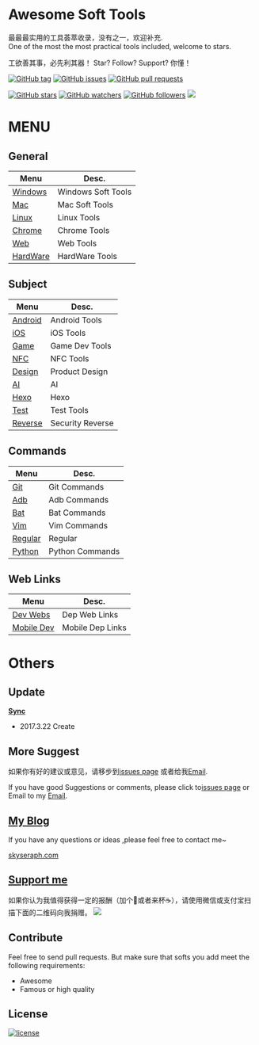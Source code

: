 # Awesome Soft Tools
最最最实用的工具荟萃收录，没有之一，欢迎补充.  
One of the most the most practical tools included, welcome to stars.

工欲善其事，必先利其器！ Star? Follow? Support? 你懂！


[![GitHub tag](https://img.shields.io/github/tag/skyseraph/Soft-Tools.svg)](https://github.com/skyseraph/Soft-Tools/releases)
[![GitHub issues](https://img.shields.io/github/issues/skyseraph/Soft-Tools.svg)](https://github.com/skyseraph/Soft-Tools/issues)
[![GitHub pull requests](https://img.shields.io/github/issues-pr/skyseraph/Soft-Tools.svg)](https://github.com/skyseraph/Soft-Tools/pulls)

[![GitHub stars](https://img.shields.io/github/stars/skyseraph/Soft-Tools.svg?style=social&label=Star)](https://github.com/skyseraph/Soft-Tools)
[![GitHub watchers](https://img.shields.io/github/watchers/skyseraph/Soft-Tools.svg?style=social&label=Watch)](https://github.com/skyseraph/Soft-Tools)
[![GitHub followers](https://img.shields.io/github/followers/skyseraph.svg?style=social&label=Follow)](https://github.com/skyseraph/Soft-Tools)
[![](https://badge.juejin.im/entry/58d7452e0ce4630057066ef9/likes.svg?style=flat-square)](https://juejin.im/entry/58d7452e0ce4630057066ef9/detail)

# MENU

## General 
|			Menu					|		Desc.				|
|----------------------------	|-----------------------|
|	[Windows](docs/Windows.md)	|	Windows Soft Tools	|
|	[Mac](docs/Mac.md)			|	Mac Soft Tools		|
|	[Linux](docs/Linux.md)		|	Linux Tools			|
|	[Chrome](docs/Chrome.md)	|	Chrome Tools		|
|	[Web](docs/Web.md)			|	Web Tools			|
|	[HardWare](docs/HardWare.md)|	HardWare Tools		|


## Subject 

|				Menu					|		Desc.			|
|----------------------------------	|--------------		|
|	[Android](docs/Android.md)			|	Android Tools	|
|	[iOS](docs/iOS.md)				    |	iOS Tools		|
|	[Game](docs/Game.md)			    |	Game Dev Tools	|
|	[NFC](docs/NFC.md)				    |	NFC  Tools		|
|	[Design](docs/Design.md)			|	Product Design			|
|	[AI](docs/AI_CV.md)				    |	AI 		 	|
|	[Hexo](docs/Hexo.md)				|   Hexo 		|
|	[Test](docs/Test.md)			    |	Test Tools		|
|	[Reverse](docs/Reverse.md)			|	Security Reverse	  		|

## Commands

|				Menu					|		Desc.			|
|----------------------------------	|--------------		|
|	[Git](docs/Git.md)				|	Git Commands	    |
|	[Adb](docs/Adb.md)				|	Adb Commands	    |
|	[Bat](docs/Bat.md)				|	Bat Commands	    |
|	[Vim](docs/Vim.md)				|	Vim	Commands		|
|	[Regular](docs/Regular.md)		|	Regular           	|
|	[Python](docs/Python.md)		|	Python	Commands	|

## Web Links

|				Menu					|		Desc.			|
|----------------------------------	|--------------		|
|	[Dev Webs](docs/LinkDep.md)		|	Dep Web Links	|
|	[Mobile Dev](docs/LinkDevMobile.md)		|	 Mobile Dep Links	|


# Others

## Update    

[**Sync**](http://skyseraph.com/2014/08/06/Tools/IT生涯，我的常用软件清单/)   

- 2017.3.22 Create   

## More Suggest

如果你有好的建议或意见，请移步到[issues page](https://github.com/Soft-Tools/Doc/issues) 或者给我[Email](mailto:skyseraph00@126.com).  

If you have good Suggestions or comments, please click to[issues page](https://github.com/skyseraph/Soft-Tools/issues) or Email to my [Email](mailto:skyseraph00@126.com). 

## [My Blog](http://www.skyseraph.com )

If you have any questions or ideas ,please feel free to contact me~

[skyseraph.com](http://www.skyseraph.com) 

[Support me](http://www.skyseraph.com)
-------
如果你认为我值得获得一定的报酬（加个🍗或者来杯☕️），请使用微信或支付宝扫描下面的二维码向我捐赠。
![](http://7xo4q8.com1.z0.glb.clouddn.com/skyseraph/2016/wx_zfb.jpg "")

## Contribute
Feel free to send pull requests. But make sure that softs you add meet the following requirements:
- Awesome 
- Famous or high quality

License
-------

[![license](https://img.shields.io/badge/License-GPLv3-blue.svg?style=flat-square)](https://github.com/skyseraph/Soft-Tools/blob/master/LICENSE)
